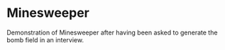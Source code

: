 # Minesweeper
Demonstration of Minesweeper after having been asked to generate the bomb field in an interview.
